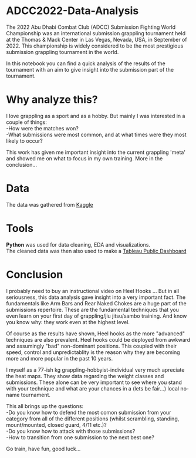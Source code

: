 # ADCC2022-Data-Analysis

The 2022 Abu Dhabi Combat Club (ADCC) Submission Fighting World Championship was an international submission grappling tournament held at the Thomas & Mack Center in Las Vegas, Nevada, USA, in September of 2022. This championship is widely considered to be the most prestigious submission grappling tournament in the world.

In this notebook you can find a quick analysis of the results of the tournament with an aim to give insight into the submission part of the tournament.

# Why analyze this?

I love grappling as a sport and as a hobby. But mainly I was interested in a couple of things:  
-How were the matches won?    
-What submissions were most common, and at what times were they most likely to occur?  
 
This work has given me important insight into the current grappling 'meta' and showed me on what to focus in my own training. More in the conclusion...

# Data
The data was gathered from [Kaggle](https://www.kaggle.com/datasets/matheusalves1/adcc-2022-matches-dataset)

# Tools 
__Python__ was used for data cleaning, EDA and visualizations.  
The cleaned data was then also used to make a [Tableau Public Dashboard](https://public.tableau.com/views/proj1_17073084540380/Dashboard32?:language=en-US&:sid=&:display_count=n&:origin=viz_share_link)

# Conclusion
I probably need to buy an instructional video on Heel Hooks ...
But in all seriousness, this data analysis gave insight into a very important fact. The fundamentals like Arm Bars and Rear Naked Chokes are a huge part of the submissions repertoire. These are the fundamental techniques that you even learn on your first day of grappling/jiu jitsu/sambo training. And know you know why: they work even at the highest level.

Of course as the results have shown, Heel hooks as the more "advanced" techniques are also prevalent. Heel hooks could be deployed from awkward and assumingly "bad" non-dominant positions. This coupled with their speed, control and unpredictablity is the reason why they are becoming more and more popular in the past 10 years.  

I myself as a 77-ish kg grappling-hobbyist-individual very much apreciate the heat maps. They show data regarding the weight classes and submissions. These alone can be very important to see where you stand with your technique and what are your chances in a (lets be fair...) local no-name tournament.  

This all brings up the questions:   
-Do you know how to defend the most comon submission from your category from all of the different positions (whilst scrambling, standing, mount/mounted, closed guard, 4/11 etc.)?   
-Do you know how to attack with those submissions?   
-How to transition from one submission to the next best one?  

Go train, have fun, good luck...
